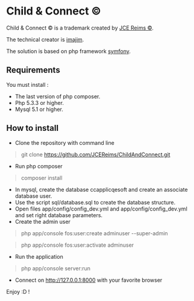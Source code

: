 # Child & Connect ©

Child & Connect © is a trademark created by [JCE Reims ©](http://www.jcereims.fr).

The technical creator is [imajim](https://github.com/imajim).

The solution is based on php framework [symfony](https://symfony.com/).

## Requirements

You must install :

- The last version of php composer.
- Php 5.3.3 or higher.
- Mysql 5.1 or higher.

## How to install

- Clone the repository with command line

> git clone https://github.com/JCEReims/ChildAndConnect.git

- Run php composer

> composer install

- In mysql, create the database ccapplicqesoft and create an associate database user.
- Use the script sql/database.sql to create the database structure.
- Open files app/config/config_dev.yml and app/config/config_dev.yml and set right database parameters.
- Create the admin user

> php app/console fos:user:create adminuser --super-admin

> php app/console fos:user:activate adminuser

- Run the application

> php app/console server:run

- Connect on http://127.0.0.1:8000 with your favorite browser

Enjoy :D !
